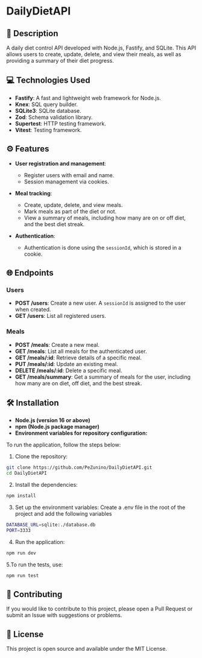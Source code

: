 # DailyDietAPI

## 📜 Description

A daily diet control API developed with Node.js, Fastify, and SQLite. This API allows users to create, update, delete, and view their meals, as well as providing a summary of their diet progress.

## 💻 Technologies Used
- **Fastify**: A fast and lightweight web framework for Node.js.
- **Knex**: SQL query builder.
- **SQLite3**: SQLite database.
- **Zod**: Schema validation library.
- **Supertest**: HTTP testing framework.
- **Vitest**: Testing framework.

## ⚙️ Features

- **User registration and management**:
  - Register users with email and name.
  - Session management via cookies.

- **Meal tracking**:
  - Create, update, delete, and view meals.
  - Mark meals as part of the diet or not.
  - View a summary of meals, including how many are on or off diet, and the best diet streak.

- **Authentication**:
  - Authentication is done using the `sessionId`, which is stored in a cookie.

## 🌐 Endpoints

### Users
- **POST /users**: Create a new user. A `sessionId` is assigned to the user when created.
- **GET /users**: List all registered users.

### Meals
- **POST /meals**: Create a new meal.
- **GET /meals**: List all meals for the authenticated user.
- **GET /meals/:id**: Retrieve details of a specific meal.
- **PUT /meals/:id**: Update an existing meal.
- **DELETE /meals/:id**: Delete a specific meal.
- **GET /meals/summary**: Get a summary of meals for the user, including how many are on diet, off diet, and the best streak.

## 🛠️ Installation

- **Node.js (version 16 or above)**
- **npm (Node.js package manager)**
- **Environment variables for repository configuration:**
  
To run the application, follow the steps below:

1. Clone the repository:

```bash
git clone https://github.com/PeZunino/DailyDietAPI.git
cd DailyDietAPI
```

2. Install the dependencies:

```bash
npm install
```

3. Set up the environment variables:
Create a .env file in the root of the project and add the following variables

```bash
DATABASE_URL=sqlite:./database.db
PORT=3333
```

4. Run the application:

```bash
npm run dev
```

5.To run the tests, use:

```bash
npm run test
```

## 🤝 Contributing

If you would like to contribute to this project, please open a Pull Request or submit an Issue with suggestions or problems.

## 📄 License

This project is open source and available under the MIT License.
